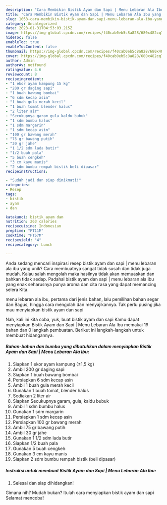 ```yaml
---
description: "Cara Membikin Bistik Ayam dan Sapi | Menu Lebaran Ala Ibu yang Enak"
title: "Cara Membikin Bistik Ayam dan Sapi | Menu Lebaran Ala Ibu yang Enak"
slug: 1053-cara-membikin-bistik-ayam-dan-sapi-menu-lebaran-ala-ibu-yang-enak
category: Uncategorized
date: 2023-01-31T04:53:03.215Z
image: https://img-global.cpcdn.com/recipes/f40cab0eb5c8a828/680x482cq70/bistik-ayam-dan-sapi-menu-lebaran-ala-ibu-foto-resep-utama.jpg
hideToc: false
enableToc: true
enableTocContent: false
thumbnail: https://img-global.cpcdn.com/recipes/f40cab0eb5c8a828/680x482cq70/bistik-ayam-dan-sapi-menu-lebaran-ala-ibu-foto-resep-utama.jpg
cover: https://img-global.cpcdn.com/recipes/f40cab0eb5c8a828/680x482cq70/bistik-ayam-dan-sapi-menu-lebaran-ala-ibu-foto-resep-utama.jpg
author: Admin
authorAv: notfound
ratingvalue: 4.6
reviewcount: 8
recipeingredient:
- "1 ekor ayam kampung 15 kg"
- "200 gr daging sapi"
- "1 buah bawang bombai"
- "6 sdm kecap asin"
- "1 buah gula merah kecil"
- "1 buah tomat blender halus"
- "2 liter air"
- "Secukupnya garam gula kaldu bubuk"
- "1 sdm bumbu halus"
- "1 sdm margarin"
- "1 sdm kecap asin"
- "100 gr bawang merah"
- "75 gr bawang putih"
- "30 gr jahe"
- "1 1/2 sdm lada butir"
- "1/2 buah pala"
- "5 buah cengkeh"
- "3 cm kayu manis"
- "2 sdm bumbu rempah bistik beli dipasar"
recipeinstructions:

- "Sudah jadi dan siap dinikmati!"
categories:
- Resep
tags:
- bistik
- ayam
- dan

katakunci: bistik ayam dan 
nutrition: 263 calories
recipecuisine: Indonesian
preptime: "PT11M"
cooktime: "PT57M"
recipeyield: "4"
recipecategory: Lunch

---
```





Anda sedang mencari inspirasi resep bistik ayam dan sapi | menu lebaran ala ibu yang unik? Cara membuatnya sangat tidak susah dan tidak juga mudah. Kalau salah mengolah maka hasilnya tidak akan memuaskan dan bahkan tidak sedap. Padahal bistik ayam dan sapi | menu lebaran ala ibu yang enak seharusnya punya aroma dan cita rasa yang dapat memancing selera Kita.




 menu lebaran ala ibu, pertama dari jenis bahan, lalu pemilihan bahan segar dan Bagus, hingga cara mengolah dan menyajikannya. Tak perlu pusing jika mau menyiapkan bistik ayam dan sapi 





Nah, kali ini kita coba, yuk, buat bistik ayam dan sapi  Kamu dapat menyiapkan Bistik Ayam dan Sapi | Menu Lebaran Ala Ibu memakai 19 bahan dan 0 langkah pembuatan. Berikut ini langkah-langkah untuk membuat hidangannya.

<!--inarticleads1-->

##### Bahan-bahan dan bumbu yang dibutuhkan dalam menyiapkan Bistik Ayam dan Sapi | Menu Lebaran Ala Ibu:

1. Siapkan 1 ekor ayam kampung (±1,5 kg)
1. Ambil 200 gr daging sapi
1. Siapkan 1 buah bawang bombai
1. Persiapkan 6 sdm kecap asin
1. Ambil 1 buah gula merah kecil
1. Gunakan 1 buah tomat, blender halus
1. Sediakan 2 liter air
1. Siapkan Secukupnya garam, gula, kaldu bubuk
1. Ambil 1 sdm bumbu halus
1. Gunakan 1 sdm margarin
1. Persiapkan 1 sdm kecap asin
1. Persiapkan 100 gr bawang merah
1. Ambil 75 gr bawang putih
1. Ambil 30 gr jahe
1. Gunakan 1 1/2 sdm lada butir
1. Siapkan 1/2 buah pala
1. Gunakan 5 buah cengkeh
1. Gunakan 3 cm kayu manis
1. Siapkan 2 sdm bumbu rempah bistik (beli dipasar)




<!--inarticleads2-->

##### Instruksi untuk membuat Bistik Ayam dan Sapi | Menu Lebaran Ala Ibu:


1. Selesai dan siap dihidangkan!



Gimana nih? Mudah bukan? Itulah cara menyiapkan bistik ayam dan sapi  Selamat mencoba!
